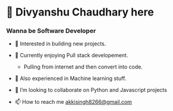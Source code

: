 # 👋 Divyanshu Chaudhary here
### Wanna be Software Developer

- 👀 Interested in building new projects.
- 🌱 Currently enjoying Pull stack developement.
    - Pulling from internet and then convert into code.

- 🌱 Also experienced in Machine learning stuff. 
- 💞️ I’m looking to collaborate on Python and Javascript projects
- 📫 How to reach me akkisingh8266@gmail.com

<!---
akshit614/akshit614 is a ✨ special ✨ repository because its `README.md` (this file) appears on your GitHub profile.
You can click the Preview link to take a look at your changes.
--->

